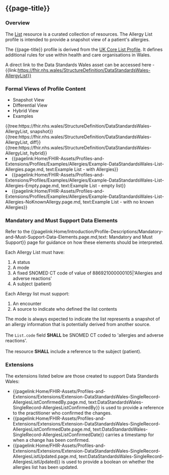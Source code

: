 <div class="warning"><span class="ImplementWarn"></span></div>

## {{page-title}}

### Overview
The [List](https://www.hl7.org/fhir/r4/list.html) resource is a curated collection of resources. The Allergy List profile is intended to provide a snapshot view of a patient's allergies.

The {{page-title}} profile is derived from the [UK Core List Profile](https://simplifier.net/packages/fhir.r4.ukcore.stu1/1.0.0/files/806176). It defines additional rules for use within health and care organisations in Wales.

A direct link to the Data Standards Wales asset can be accessed here - {{link:https://fhir.nhs.wales/StructureDefinition/DataStandardsWales-AllergyList}}

### Formal Views of Profile Content
<div class="tab-wrap">
  <ul class="tab-head">
    <li class="tablink tab-active" onclick="openCity(this,'tabsnap')" data-target="tabsnap">
      Snapshot View
    </li>
    <li class="tablink" onclick="openCity(this,'tabdiff')" data-target="tabdiff">
      Differential View
    </li>
    <li class="tablink" onclick="openCity(this,'tabhybrid')" data-target="tabhybrid">
      Hybrid View
    </li>
    <li class="tablink" onclick="openCity(this,'tabeg')" data-target="tabeg">
      Examples
    </li>    
  </ul>
  <div class="tab-main">
    <div id="tabsnap" class="tabcontent active">      
      {{tree:https://fhir.nhs.wales/StructureDefinition/DataStandardsWales-AllergyList, snapshot}}
    </div>
    <div id="tabdiff" class="tabcontent">
      {{tree:https://fhir.nhs.wales/StructureDefinition/DataStandardsWales-AllergyList, diff}}
  </div>
    <div id="tabhybrid" class="tabcontent">
      {{tree:https://fhir.nhs.wales/StructureDefinition/DataStandardsWales-AllergyList, hybrid}}
  </div>
  <div id="tabeg" class="tabcontent">
    <list>
      <li>{{pagelink:Home/FHIR-Assets/Profiles-and-Extensions/Profiles/Examples/Allergies/Example-DataStandardsWales-List-Allergies.page.md, text:Example List - with Allergies}}</li>  
            <li>{{pagelink:Home/FHIR-Assets/Profiles-and-Extensions/Profiles/Examples/Allergies/Example-DataStandardsWales-List-Allergies-Empty.page.md, text:Example List - empty list}}</li>  
                  <li>{{pagelink:Home/FHIR-Assets/Profiles-and-Extensions/Profiles/Examples/Allergies/Example-DataStandardsWales-List-Allergies-NoKnownAllergy.page.md, text:Example List - with no known Allergies}}</li>    
    </list>
  </div>    
</div>

### Mandatory and Must Support Data Elements
Refer to the {{pagelink:Home/Introduction/Profile-Descriptions/Mandatory-and-Must-Support-Data-Elements.page.md,text: Mandatory and Must Support}} page for guidance on how these elements should be interpreted.
 
Each Allergy List must have:
1. A status
2. A mode
3. A fixed SNOMED CT code of value of 886921000000105|'Allergies and adverse reactions'
4. A subject (patient)


Each Allergy list must support:
1. An encounter
2. A source to indicate who defined the list contents


The mode is always expected to indicate the list represents a snapshot of an allergy information that is potentially derived from another source.
<br><br>
The `List.code` field **SHALL** be SNOMED CT coded to 'allergies and adverse reactions'.
<br><br>
The resource **SHALL** include a reference to the subject (patient).

### Extensions

The extensions listed below are those created to support Data Standards Wales: 

* {{pagelink:Home/FHIR-Assets/Profiles-and-Extensions/Extensions/Extension-DataStandardsWales-SingleRecord-AllergiesListConfirmedBy.page.md, text:DataStandardsWales-SingleRecord-AllergiesListConfirmedBy}}
is used to provide a reference to the practitioner who confirmed the changes.
* {{pagelink:Home/FHIR-Assets/Profiles-and-Extensions/Extensions/Extension-DataStandardsWales-SingleRecord-AllergiesListConfirmedDate.page.md, text:DataStandardsWales-SingleRecord-AllergiesListConfirmedDate}}
carries a timestamp for when a change has been confirmed.
* {{pagelink:Home/FHIR-Assets/Profiles-and-Extensions/Extensions/Extension-DataStandardsWales-SingleRecord-AllergiesListUpdated.page.md, text:DataStandardsWales-SingleRecord-AllergiesListUpdated}}
  is used to provide a boolean on whether the allergies list has been updated.






